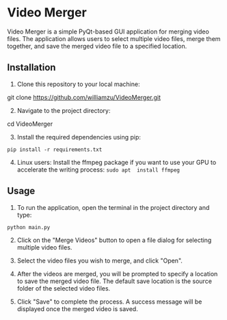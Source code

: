 # Video Merger

Video Merger is a simple PyQt-based GUI application for merging video files. The application allows users to select multiple video files, merge them together, and save the merged video file to a specified location.

## Installation

1. Clone this repository to your local machine:

git clone https://github.com/williamzu/VideoMerger.git

2. Navigate to the project directory:

cd VideoMerger

3. Install the required dependencies using pip:

`pip install -r requirements.txt`

4. Linux users:
Install the ffmpeg package if you want to use your GPU to accelerate the writing process:
`sudo apt  install ffmpeg`


## Usage

1. To run the application, open the terminal in the project directory and type:

`python main.py`

2. Click on the "Merge Videos" button to open a file dialog for selecting multiple video files.

3. Select the video files you wish to merge, and click "Open".

4. After the videos are merged, you will be prompted to specify a location to save the merged video file. The default save location is the source folder of the selected video files.

5. Click "Save" to complete the process. A success message will be displayed once the merged video is saved.

